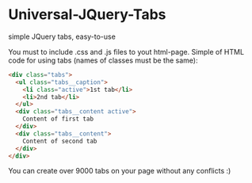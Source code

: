 # Universal-JQuery-Tabs
simple JQuery tabs, easy-to-use

You must to include .css and .js files to yout html-page.
Simple of HTML code for using tabs (names of classes must be the same):


```html
<div class="tabs">
  <ul class="tabs__caption">
    <li class="active">1st tab</li>
    <li>2nd tab</li>
  </ul>
  <div class="tabs__content active">
    Content of first tab
  </div>
  <div class="tabs__content">
    Content of second tab
  </div>
</div>
```

You can create over 9000 tabs on your page without any conflicts :)

